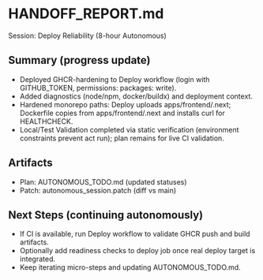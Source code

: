 # HANDOFF_REPORT.md

Session: Deploy Reliability (8-hour Autonomous)

## Summary (progress update)
- Deployed GHCR-hardening to Deploy workflow (login with GITHUB_TOKEN, permissions: packages: write).
- Added diagnostics (node/npm, docker/buildx) and deployment context.
- Hardened monorepo paths: Deploy uploads apps/frontend/.next; Dockerfile copies from apps/frontend/.next and installs curl for HEALTHCHECK.
- Local/Test Validation completed via static verification (environment constraints prevent act run); plan remains for live CI validation.

## Artifacts
- Plan: AUTONOMOUS_TODO.md (updated statuses)
- Patch: autonomous_session.patch (diff vs main)

## Next Steps (continuing autonomously)
- If CI is available, run Deploy workflow to validate GHCR push and build artifacts.
- Optionally add readiness checks to deploy job once real deploy target is integrated.
- Keep iterating micro-steps and updating AUTONOMOUS_TODO.md.
